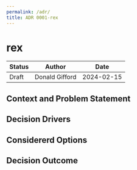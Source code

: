 ```yaml
---
permalink: /adr/
title: ADR 0001-rex
---
```


# rex

| Status | Author         | Date       |
| ------ | -------------- | ---------- |
| Draft  | Donald Gifford | 2024-02-15 |

## Context and Problem Statement

## Decision Drivers

## Considererd Options

## Decision Outcome
